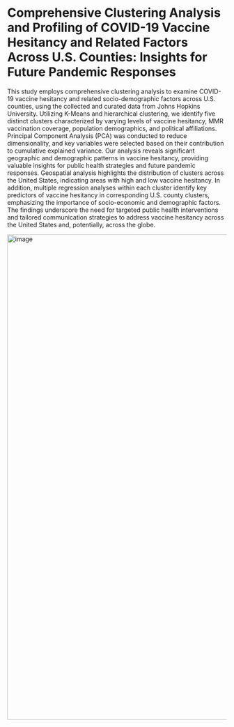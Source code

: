 # Comprehensive Clustering Analysis and Profiling of COVID-19 Vaccine Hesitancy and Related Factors Across U.S. Counties: Insights for Future Pandemic Responses

This study employs comprehensive clustering analysis to examine COVID-19 vaccine hesitancy and related socio-demographic factors across U.S. counties, using the collected and curated data from Johns Hopkins University. Utilizing K-Means and hierarchical clustering, we identify five distinct clusters characterized by varying levels of vaccine hesitancy, MMR vaccination coverage, population demographics, and political affiliations. Principal Component Analysis (PCA) was conducted to reduce dimensionality, and key variables were selected based on their contribution to cumulative explained variance.  Our analysis reveals significant geographic and demographic patterns in vaccine hesitancy, providing valuable insights for public health strategies and future pandemic responses. Geospatial analysis highlights the distribution of clusters across the United States, indicating areas with high and low vaccine hesitancy. In addition, multiple regression analyses within each cluster identify key predictors of vaccine hesitancy in corresponding U.S. county clusters, emphasizing the importance of socio-economic and demographic factors. The findings underscore the need for targeted public health interventions and tailored communication strategies to address vaccine hesitancy across the United States and, potentially, across the globe.

<img width="1114" alt="image" src="https://github.com/user-attachments/assets/bae1bb66-2fc9-4093-ba73-d0a66494adb7">

